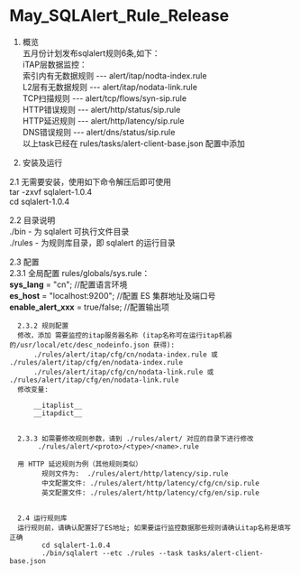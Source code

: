 # May_SQLAlert_Rule_Release

1. 概览<br>
五月份计划发布sqlalert规则6条,如下：<br>
iTAP层数据监控：<br>
索引内有无数据规则  ---  alert/itap/nodta-index.rule <br>
L2层有无数据规则  ---  alert/itap/nodata-link.rule <br>
TCP扫描规则 ---  alert/tcp/flows/syn-sip.rule <br>
HTTP错误规则 ---  alert/http/status/sip.rule <br>
HTTP延迟规则 ---  alert/http/latency/sip.rule <br>
DNS错误规则  --- alert/dns/status/sip.rule <br>
以上task已经在 rules/tasks/alert-client-base.json 配置中添加 


2. 安装及运行 

2.1 无需要安装，使用如下命令解压后即可使用<br>
        tar -zxvf sqlalert-1.0.4<br>
        cd sqlalert-1.0.4<br>


2.2 目录说明<br>
        ./bin     - 为 sqlalert 可执行文件目录<br>
        ./rules  - 为规则库目录，即 sqlalert 的运行目录<br>


2.3 配置<br>
      2.3.1 全局配置 rules/globals/sys.rule：<br>
        __sys_lang__ = "cn";                    //配置语言环境<br>
        __es_host__ = "localhost:9200";      //配置 ES 集群地址及端口号<br>
        __enable_alert_xxx__ = true/false;    //配置输出项<br>
            
      2.3.2 规则配置
      修改，添加 需要监控的itap服务器名称 (itap名称可在运行itap机器的/usr/local/etc/desc_nodeinfo.json 获得):
          ./rules/alert/itap/cfg/cn/nodata-index.rule 或 ./rules/alert/itap/cfg/en/nodata-index.rule
          ./rules/alert/itap/cfg/cn/nodata-link.rule 或 ./rules/alert/itap/cfg/en/nodata-link.rule
      修改变量:

          __itaplist__
          __itapdict__
          
          
      2.3.3 如需要修改规则参数，请到 ./rules/alert/ 对应的目录下进行修改
           ./rules/alert/<proto>/<type>/<name>.rule

      用 HTTP 延迟规则为例（其他规则类似）
            规则文件为:  ./rules/alert/http/latency/sip.rule
            中文配置文件: ./rules/alert/http/latency/cfg/cn/sip.rule
            英文配置文件: ./rules/alert/http/latency/cfg/en/sip.rule
            
            
      2.4 运行规则库  
      运行规则前，请确认配置好了ES地址; 如果要运行监控数据那些规则请确认itap名称是填写正确
            cd sqlalert-1.0.4
            ./bin/sqlalert --etc ./rules --task tasks/alert-client-base.json

